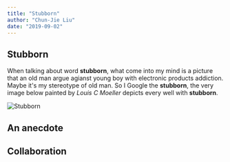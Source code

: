 ```yaml
---
title: "Stubborn"
author: "Chun-Jie Liu"
date: "2019-09-02"
---
```


## Stubborn

When talking about word **stubborn**, what come into my mind is a picture that an old man argue agianst young boy with electronic products addiction. Maybe it's my stereotype of old man. So I Google the **stubborn**, the very image below painted by _Louis C Moeller_ depicts every well with **stubborn**.

![Stubborn](../../../img/misc-imgs/Stubborn-Louis-C-Moeller-oil-painting.jpg)

## An anecdote

## Collaboration
